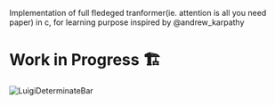 Implementation of full fledeged tranformer(ie. attention is all you need paper) in c, for learning purpose inspired by @andrew_karpathy

# Work in Progress 🏗
![LuigiDeterminateBar](https://i.imgur.com/CQPjfTb.gif)

